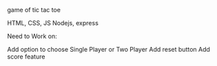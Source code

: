 game of tic tac toe


HTML, CSS, JS
Nodejs, express

Need to Work on:

Add option to choose Single Player or Two Player
Add reset button
Add score feature
